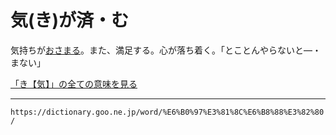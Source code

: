 # 気(き)が済・む

気持ちが[おさまる](おさまる（収まる／納まる）)。また、満足する。心が落ち着く。「とことんやらないと―・まない」

[「き【気】」の全ての意味を見る](https://dictionary.goo.ne.jp/word/%E6%B0%97_%28%E3%81%8D%29/#jn-50061)

---
`https://dictionary.goo.ne.jp/word/%E6%B0%97%E3%81%8C%E6%B8%88%E3%82%80/`